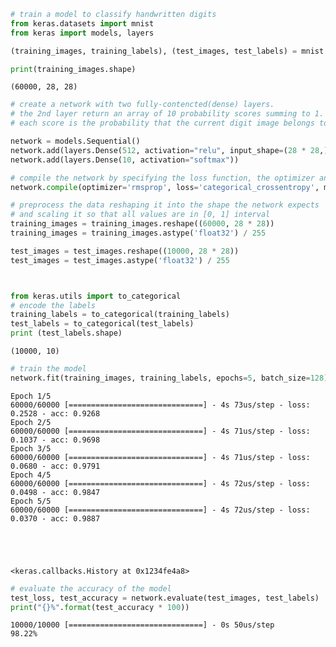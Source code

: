 

```python
# train a model to classify handwritten digits
from keras.datasets import mnist
from keras import models, layers

(training_images, training_labels), (test_images, test_labels) = mnist.load_data()

print(training_images.shape)
```

    (60000, 28, 28)



```python
# create a network with two fully-contencted(dense) layers.
# the 2nd layer return an array of 10 probability scores summing to 1.
# each score is the probability that the current digit image belongs to one of the 10 digit classes.

network = models.Sequential()
network.add(layers.Dense(512, activation="relu", input_shape=(28 * 28,)))
network.add(layers.Dense(10, activation="softmax"))

```


```python
# compile the network by specifying the loss function, the optimizer and metrics to monitor during training
network.compile(optimizer='rmsprop', loss='categorical_crossentropy', metrics=['accuracy'])
```


```python
# preprocess the data reshaping it into the shape the network expects
# and scaling it so that all values are in [0, 1] interval
training_images = training_images.reshape((60000, 28 * 28))
training_images = training_images.astype('float32') / 255

test_images = test_images.reshape((10000, 28 * 28))
test_images = test_images.astype('float32') / 255




```


```python
from keras.utils import to_categorical
# encode the labels
training_labels = to_categorical(training_labels)
test_labels = to_categorical(test_labels)
print (test_labels.shape)
```

    (10000, 10)



```python
# train the model
network.fit(training_images, training_labels, epochs=5, batch_size=128)
```

    Epoch 1/5
    60000/60000 [==============================] - 4s 73us/step - loss: 0.2528 - acc: 0.9268
    Epoch 2/5
    60000/60000 [==============================] - 4s 71us/step - loss: 0.1037 - acc: 0.9698
    Epoch 3/5
    60000/60000 [==============================] - 4s 71us/step - loss: 0.0680 - acc: 0.9791
    Epoch 4/5
    60000/60000 [==============================] - 4s 72us/step - loss: 0.0498 - acc: 0.9847
    Epoch 5/5
    60000/60000 [==============================] - 4s 72us/step - loss: 0.0370 - acc: 0.9887





    <keras.callbacks.History at 0x1234fe4a8>




```python
# evaluate the accuracy of the model
test_loss, test_accuracy = network.evaluate(test_images, test_labels)
print("{}%".format(test_accuracy * 100))
```

    10000/10000 [==============================] - 0s 50us/step
    98.22%

